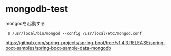 # mongodb-test

mongodを起動する
```
 $ /usr/local/bin/mongod --config /usr/local/etc/mongod.conf
```

https://github.com/spring-projects/spring-boot/tree/v1.4.3.RELEASE/spring-boot-samples/spring-boot-sample-data-mongodb
